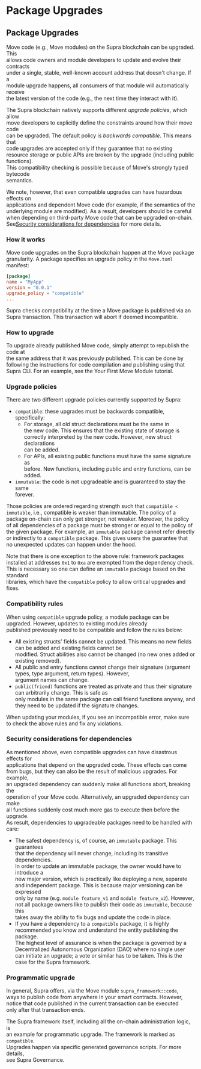 # Package Upgrades

## Package Upgrades

Move code (e.g., Move modules) on the Supra blockchain can be upgraded. This\
allows code owners and module developers to update and evolve their contracts\
under a single, stable, well-known account address that doesn't change. If a\
module upgrade happens, all consumers of that module will automatically receive\
the latest version of the code (e.g., the next time they interact with it).

The Supra blockchain natively supports different _upgrade policies_, which allow\
move developers to explicitly define the constraints around how their move code\
can be upgraded. The default policy is _backwards compatible_. This means that\
code upgrades are accepted only if they guarantee that no existing resource storage or public APIs are broken by the upgrade (including public functions).\
This compatibility checking is possible because of Move's strongly typed bytecode\
semantics.

We note, however, that even compatible upgrades can have hazardous effects on\
applications and dependent Move code (for example, if the semantics of the underlying module are modified). As a result, developers should be careful when depending on third-party Move code that can be upgraded on-chain. See[Security considerations for dependencies](broken-reference) for more details.

### How it works

Move code upgrades on the Supra blockchain happen at the Move package\
granularity. A package specifies an upgrade policy in the `Move.toml` manifest:

```toml
[package]
name = "MyApp"
version = "0.0.1"
upgrade_policy = "compatible"
...
```

Supra checks compatibility at the time a Move package is published via an Supra transaction. This transaction will abort if deemed incompatible.

### How to upgrade

To upgrade already published Move code, simply attempt to republish the code at\
the same address that it was previously published. This can be done by following the instructions for code compilation and publishing using that Supra CLI. For an example, see the Your First Move Module tutorial.

### Upgrade policies

There are two different upgrade policies currently supported by Supra:

* `compatible`: these upgrades must be backwards compatible, specifically:
  * For storage, all old struct declarations must be the same in\
    the new code. This ensures that the existing state of storage is\
    correctly interpreted by the new code. However, new struct declarations\
    can be added.
  * For APIs, all existing public functions must have the same signature as\
    before. New functions, including public and entry functions, can be added.
* `immutable`: the code is not upgradeable and is guaranteed to stay the same\
  forever.

Those policies are ordered regarding strength such that `compatible < immutable`, i.e., compatible is weaker than immutable. The policy of a package on-chain can only get stronger, not weaker. Moreover, the policy of all dependencies of a package must be stronger or equal to the policy of the given package. For example, an `immutable` package cannot refer directly or indirectly to a `compatible` package. This gives users the guarantee that no unexpected updates can happen under the hood.

Note that there is one exception to the above rule: framework packages\
installed at addresses `0x1` to `0xa` are exempted from the dependency check.\
This is necessary so one can define an `immutable` package based on the standard\
libraries, which have the `compatible` policy to allow critical upgrades and fixes.

### Compatibility rules

When using `compatible` upgrade policy, a module package can be upgraded. However, updates to existing modules already\
published previously need to be compatible and follow the rules below:

* All existing structs' fields cannot be updated. This means no new fields can be added and existing fields cannot be\
  modified. Struct abilities also cannot be changed (no new ones added or existing removed).
* All public and entry functions cannot change their signature (argument types, type argument, return types). However,\
  argument names can change.
* `public(friend)` functions are treated as private and thus their signature can arbitrarily change. This is safe as\
  only modules in the same package can call friend functions anyway, and they need to be updated if the signature changes.

When updating your modules, if you see an incompatible error, make sure to check the above rules and fix any violations.

### Security considerations for dependencies

As mentioned above, even compatible upgrades can have disastrous effects for\
applications that depend on the upgraded code. These effects can come from bugs, but they can also be the result of malicious upgrades. For example,\
an upgraded dependency can suddenly make all functions abort, breaking the\
operation of your Move code. Alternatively, an upgraded dependency can make\
all functions suddenly cost much more gas to execute then before the upgrade.\
As result, dependencies to upgradeable packages need to be handled with care:

* The safest dependency is, of course, an `immutable` package. This guarantees\
  that the dependency will never change, including its transitive dependencies.\
  In order to update an immutable package, the owner would have to introduce a\
  new major version, which is practically like deploying a new, separate\
  and independent package. This is because major versioning can be expressed\
  only by name (e.g. `module feature_v1` and `module feature_v2`). However,\
  not all package owners like to publish their code as `immutable`, because this\
  takes away the ability to fix bugs and update the code in place.
* If you have a dependency to a `compatible` package, it is highly\
  recommended you know and understand the entity publishing the package.\
  The highest level of assurance is when the package is governed by a\
  Decentralized Autonomous Organization (DAO) where no single user can initiate an upgrade; a vote or similar has to be taken. This is the case for the Supra framework.

### Programmatic upgrade

In general, Supra offers, via the Move module `supra_framework::code`,\
ways to publish code from anywhere in your smart contracts. However,\
notice that code published in the current transaction can be executed\
only after that transaction ends.

The Supra framework itself, including all the on-chain administration logic, is\
an example for programmatic upgrade. The framework is marked as `compatible`.\
Upgrades happen via specific generated governance scripts. For more details,\
see Supra Governance.

